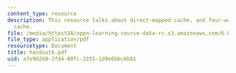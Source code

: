 ```yaml
---
content_type: resource
description: This resource talks about direct-mapped cache, and four-way set-associative
  cache.
file: /media/https%3A/open-learning-course-data-rc.s3.amazonaws.com/6-823-computer-system-architecture-fall-2005/a7e902602fd480fc22551d9e6bbc6b81_handout6.pdf
file_type: application/pdf
resourcetype: Document
title: handout6.pdf
uid: a7e90260-2fd4-80fc-2255-1d9e6bbc6b81
---
```

